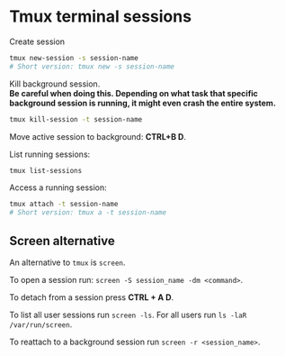 # Tmux terminal sessions

Create session

```bash
tmux new-session -s session-name
# Short version: tmux new -s session-name
```

Kill background session.  
__Be careful when doing this. Depending on what task that specific background session is running, it might even crash the entire system.__

```bash
tmux kill-session -t session-name
```

Move active session to background: __CTRL+B D__.

List running sessions:

```bash
tmux list-sessions
```

Access a running session:

```bash
tmux attach -t session-name
# Short version: tmux a -t session-name
```

## Screen alternative

An alternative to `tmux` is `screen`.

To open a session run: `screen -S session_name -dm <command>`.

To detach from a session press **CTRL + A D**.

To list all user sessions run `screen -ls`. For all users run `ls -laR /var/run/screen`.

To reattach to a background session run `screen -r <session_name>`.
